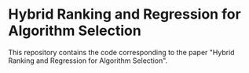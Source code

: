 # Hybrid Ranking and Regression for Algorithm Selection

This repository contains the code corresponding to the paper "Hybrid Ranking and Regression for Algorithm Selection". 